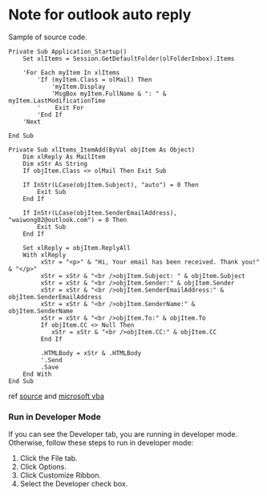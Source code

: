 # Note for outlook auto reply

Sample of source code.

<p>

```vbnet
Private Sub Application_Startup()
    Set xlItems = Session.GetDefaultFolder(olFolderInbox).Items
        
    'For Each myItem In xlItems
        'If (myItem.Class = olMail) Then
            'myItem.Display
            'MsgBox myItem.FullName & ": " & myItem.LastModificationTime
        '    Exit For
        'End If
    'Next
    
End Sub

Private Sub xlItems_ItemAdd(ByVal objItem As Object)
    Dim xlReply As MailItem
    Dim xStr As String
    If objItem.Class <> olMail Then Exit Sub
    
    If InStr(LCase(objItem.Subject), "auto") = 0 Then
        Exit Sub
    End If
    
    If InStr(LCase(objItem.SenderEmailAddress), "waiwong02@outlook.com") = 0 Then
        Exit Sub
    End If
    
    Set xlReply = objItem.ReplyAll
    With xlReply
         xStr = "<p>" & "Hi, Your email has been received. Thank you!" & "</p>"
         xStr = xStr & "<br />objItem.Subject: " & objItem.Subject
         xStr = xStr & "<br />objItem.Sender:" & objItem.Sender
         xStr = xStr & "<br />objItem.SenderEmailAddress:" & objItem.SenderEmailAddress
         xStr = xStr & "<br />objItem.SenderName:" & objItem.SenderName
         xStr = xStr & "<br />objItem.To:" & objItem.To
         If objItem.CC <> Null Then
            xStr = xStr & "<br />objItem.CC:" & objItem.CC
         End If
         
         .HTMLBody = xStr & .HTMLBody
         '.Send
         .Save
    End With
End Sub
```
</p>

ref [source](https://www.datanumen.com/blogs/auto-reply-original-email-predefined-text-via-outlook-vba/)
and [microsoft vba](https://docs.microsoft.com/en-us/office/vba/api/outlook.mailitem)

### Run in Developer Mode
If you can see the Developer tab, you are running in developer mode. Otherwise, follow these steps to run in developer mode:
1. Click the File tab.
2. Click Options.
3. Click Customize Ribbon.
4. Select the Developer check box.
